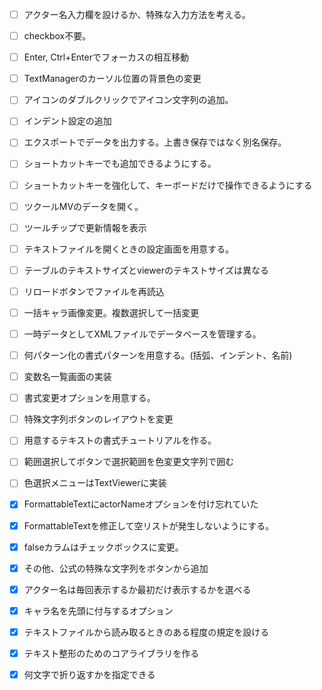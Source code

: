- [ ] アクター名入力欄を設けるか、特殊な入力方法を考える。
- [ ] checkbox不要。

- [ ] Enter, Ctrl+Enterでフォーカスの相互移動
- [ ] TextManagerのカーソル位置の背景色の変更
- [ ] アイコンのダブルクリックでアイコン文字列の追加。
- [ ] インデント設定の追加
- [ ] エクスポートでデータを出力する。上書き保存ではなく別名保存。
- [ ] ショートカットキーでも追加できるようにする。
- [ ] ショートカットキーを強化して、キーボードだけで操作できるようにする
- [ ] ツクールMVのデータを開く。
- [ ] ツールチップで更新情報を表示
- [ ] テキストファイルを開くときの設定画面を用意する。
- [ ] テーブルのテキストサイズとviewerのテキストサイズは異なる
- [ ] リロードボタンでファイルを再読込
- [ ] 一括キャラ画像変更。複数選択して一括変更
- [ ] 一時データとしてXMLファイルでデータベースを管理する。
- [ ] 何パターン化の書式パターンを用意する。(括弧、インデント、名前)
- [ ] 変数名一覧画面の実装
- [ ] 書式変更オプションを用意する。
- [ ] 特殊文字列ボタンのレイアウトを変更
- [ ] 用意するテキストの書式チュートリアルを作る。
- [ ] 範囲選択してボタンで選択範囲を色変更文字列で囲む
- [ ] 色選択メニューはTextViewerに実装
- [x] FormattableTextにactorNameオプションを付け忘れていた
- [x] FormattableTextを修正して空リストが発生しないようにする。
- [x] falseカラムはチェックボックスに変更。
- [x] その他、公式の特殊な文字列をボタンから追加
- [x] アクター名は毎回表示するか最初だけ表示するかを選べる
- [x] キャラ名を先頭に付与するオプション
- [x] テキストファイルから読み取るときのある程度の規定を設ける
- [x] テキスト整形のためのコアライブラリを作る
- [x] 何文字で折り返すかを指定できる
